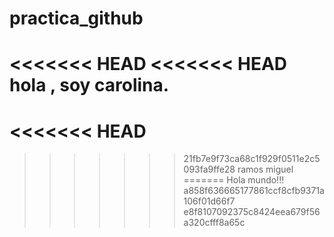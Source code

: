# practica_github
<<<<<<< HEAD
<<<<<<< HEAD
hola , soy carolina.
=======
<<<<<<< HEAD
=======

>>>>>>> 21fb7e9f73ca68c1f929f0511e2c5093fa9ffe28
ramos miguel
=======
Hola mundo!!!
>>>>>>> a858f636665177861ccf8cfb9371a106f01d66f7
>>>>>>> e8f8107092375c8424eea679f56a320cfff8a65c

